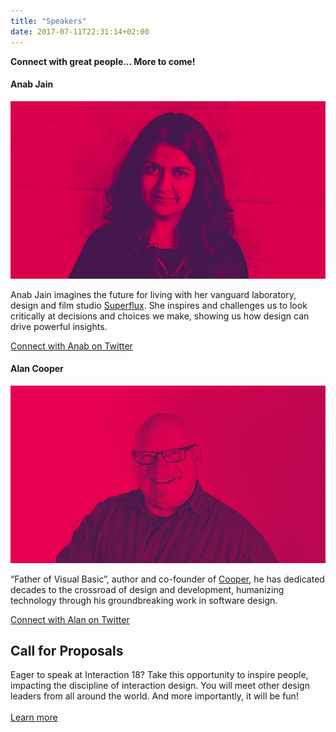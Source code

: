 ```yaml
---
title: "Speakers"
date: 2017-07-11T22:31:14+02:00
---
```

<strong>Connect with great people… More to come!</strong></p>
<div class="boxes boxes-2">
  <div class="box">
    <h4>Anab Jain</h4>
    <img src="/img/speakers/keynote_Anab-Jain.jpg" alt="Anab Jain">
    <p>Anab Jain imagines the future for living with her vanguard laboratory, design and film studio <a href="http://superflux.in/" target="_blank">Superflux</a>. She inspires and challenges us to look critically at decisions and choices we make, showing us how design can drive powerful insights.</p>
    <p><a href="https://www.twitter.com/anabjain" target="_blank">Connect with Anab on Twitter</a></p>
  </div>
  <div class="box">
    <h4>Alan Cooper</h4>
    <img src="/img/speakers/keynote_Alan-Cooper.jpg" alt="Alan Cooper">
    <p>“Father of Visual Basic”, author and co-founder of <a href="https://www.cooper.com/" target="_blank">Cooper</a>, he has dedicated decades to the crossroad of design and development, humanizing technology through his groundbreaking work in software design.</p>
    <p><a href="https://www.twitter.com/MrAlanCooper" target="_blank">Connect with Alan on Twitter</a></p>
  </div>
</div>


<section class="bordered mega-padding container content container-s spacer-t-b">
  <h2>Call for Proposals</h2>
  <p>Eager to speak at Interaction 18? Take this opportunity to inspire people, impacting the discipline of interaction design. You will meet other design leaders from all around the world. And more importantly, it will be fun!<br>
  <br>
  <a href="call-for-proposals.html" class="button">Learn more</a>
  </p>
</section>

